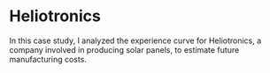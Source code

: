 # Heliotronics
In this case study, I analyzed the experience curve for Heliotronics, a company involved in producing solar panels, to estimate future manufacturing costs. 
